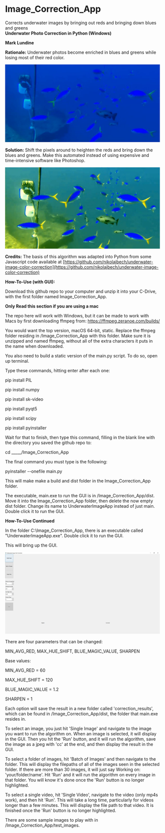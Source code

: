 # Image_Correction_App
Corrects underwater images by bringing out reds and bringing down blues and greens <br />
**Underwater Photo Correction in Python (Windows)**

**Mark Lundine**

**Rationale:** Underwater photos become enriched in blues and greens while losing most of their red color.

![fishies](/read_me_images/fishies_original.JPG)

**Solution:** Shift the pixels around to heighten the reds and bring down the blues and greens. Make this automated instead of using expensive and time-intensive software like Photoshop.

![fishies corrected](/read_me_images/fishies_corrected.JPG)

**Credits:** The basis of this algorithm was adapted into Python from some Javascript code available at [https://github.com/nikolajbech/underwater-image-color-correction](https://github.com/nikolajbech/underwater-image-color-correction)

**How-To-Use (with GUI):**

Download this github repo to your computer and unzip it into your C-Drive, with the first folder named Image_Correction_App.

**Only Read this section if you are using a mac**

The repo here will work with Windows, but it can be made to work with Macs by first downloading ffmpeg from: 
https://ffmpeg.zeranoe.com/builds/

You would want the top version, macOS 64-bit, static.  Replace the ffmpeg folder residing in /Image_Correction_App with this folder.  Make sure it is unzipped and named ffmpeg, without all of the extra characters it puts in the name when downloaded.

You also need to build a static version of the main.py script.  To do so, open up terminal.

Type these commands, hitting enter after each one:

pip install PIL

pip install numpy

pip install sk-video

pip install pyqt5

pip install scipy

pip install pyinstaller

Wait for that to finish, then type this command, filling in the blank line with the directory you saved the github repo to:

cd _____/Image_Correction_App

The final command you must type is the following:

pyinstaller --onefile main.py

This will make make a build and dist folder in the Image_Correction_App folder.  

The executable, main.exe to run the GUI is in /Image_Correction_App/dist.  Move it into the Image_Correction_App folder, then delete the now empty dist folder.  Change its name to UnderwaterImageApp instead of just main.  Double click it to run the GUI.

**How-To-Use Continued**

In the folder C:\Image_Correction_App, there is an executable called "UnderwaterImageApp.exe".  Double click it to run the GUI.

This will bring up the GUI.

![gui image](/read_me_images/gui_image.jpg)

There are four parameters that can be changed:

MIN\_AVG\_RED, MAX\_HUE\_SHIFT, BLUE\_MAGIC\_VALUE, SHARPEN

Base values:

MIN\_AVG\_RED = 60

MAX\_HUE\_SHIFT = 120

BLUE\_MAGIC\_VALUE = 1.2

SHARPEN = 1

Each option will save the result in a new folder called 'correction_results', which can be found in /Image_Correction_App/dist, the folder that main.exe resides in.

To select an image, you just hit &#39;Single Image&#39; and navigate to the image you want to run the algorithm on. When an image is selected, it will display in the GUI. Then you hit the &#39;Run&#39; button, and it will run the algorithm, save the image as a jpeg with &#39;cc&#39; at the end, and then display the result in the GUI.

To select a folder of images, hit &#39;Batch of Images&#39; and then navigate to the folder. This will display the filepaths of all of the images seen in the selected folder.  If there are more than 30 images, it will just say Working on: 'your/folder/name'. Hit &#39;Run&#39; and it will run the algorithm on every image in that folder. You will know it&#39;s done once the &#39;Run&#39; button is no longer highlighted.

To select a single video, hit &#39;Single Video&#39;, navigate to the video (only mp4s work), and then hit &#39;Run&#39;. This will take a long time, particularly for videos longer than a few minutes. This will display the file path to that video. It is finished once the &#39;Run&#39; button is no longer highlighted.

There are some sample images to play with in /Image_Correction_App/test_images.
